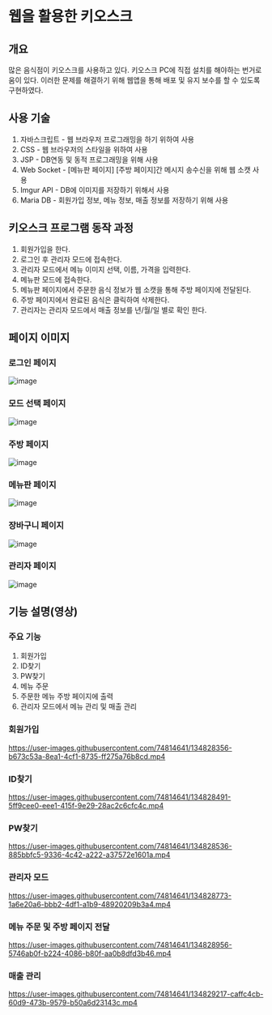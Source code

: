# 웹을 활용한 키오스크
## 개요
많은 음식점이 키오스크를 사용하고 있다. 키오스크 PC에 직접 설치를 해야하는 번거로움이 있다. 이러한 문제를 해결하기 위해 웹앱을 통해 배포 및 유지 보수를 할 수 있도록 구현하였다.

## 사용 기술
1. 자바스크립트 - 웹 브라우저 프로그래밍을 하기 위하여 사용
2. CSS - 웹 브라우저의 스타일을 위하여 사용
3. JSP - DB연동 및 동적 프로그래밍을 위해 사용
4. Web Socket - [메뉴판 페이지] [주방 페이지]간 메시지 송수신을 위해 웹 소캣 사용
5. Imgur API - DB에 이미지를 저장하기 위해서 사용
6. Maria DB - 회원가입 정보, 메뉴 정보, 매출 정보를 저장하기 위해 사용

## 키오스크 프로그램 동작 과정
1. 회원가입을 한다.
2. 로그인 후 관리자 모드에 접속한다.
3. 관리자 모드에서 메뉴 이미지 선택, 이름, 가격을 입력한다.
4. 메뉴판 모드에 접속한다.
5. 메뉴판 페이지에서 주문한 음식 정보가 웹 소캣을 통해 주방 페이지에 전달된다.
6. 주방 페이지에서 완료된 음식은 클릭하여 삭제한다.
7. 관리자는 관리자 모드에서 매출 정보를 년/월/일 별로 확인 한다.

## 페이지 이미지
### 로그인 페이지
![image](https://user-images.githubusercontent.com/74814641/134827217-69e5f5e2-4ee0-46bc-85d1-95f76ae9ef4c.png)

### 모드 선택 페이지
![image](https://user-images.githubusercontent.com/74814641/134827304-8b3f709e-dc18-4db2-9b4e-d740fd73b40f.png)

### 주방 페이지
![image](https://user-images.githubusercontent.com/74814641/134827287-5c676ad5-c6c1-40f7-b0de-f8d14460ff6d.png)

### 메뉴판 페이지
![image](https://user-images.githubusercontent.com/74814641/134827321-f9c1d0fc-34fc-4431-9468-e25dce66859e.png)

### 장바구니 페이지
![image](https://user-images.githubusercontent.com/74814641/134827352-6ec0e236-ba89-4b22-a4a1-99cca7a11957.png)

### 관리자 페이지
![image](https://user-images.githubusercontent.com/74814641/134827414-a71b8b75-526c-4534-9cb7-371f27c8c994.png)

## 기능 설명(영상)
### 주요 기능
1. 회원가입 
2. ID찾기
3. PW찾기
4. 메뉴 주문
5. 주문한 메뉴 주방 페이지에 출력
6. 관리자 모드에서 메뉴 관리 및 매출 관리

### 회원가입 
https://user-images.githubusercontent.com/74814641/134828356-b673c53a-8ea1-4cf1-8735-ff275a76b8cd.mp4

### ID찾기
https://user-images.githubusercontent.com/74814641/134828491-5ff9cee0-eee1-415f-9e29-28ac2c6cfc4c.mp4

### PW찾기
https://user-images.githubusercontent.com/74814641/134828536-885bbfc5-9336-4c42-a222-a37572e1601a.mp4

### 관리자 모드
https://user-images.githubusercontent.com/74814641/134828773-1a6e20a6-bbb2-4df1-a1b9-48920209b3a4.mp4

### 메뉴 주문 및 주방 페이지 전달
https://user-images.githubusercontent.com/74814641/134828956-5746ab0f-b224-4086-b80f-aa0b8dfd3b46.mp4

### 매출 관리
https://user-images.githubusercontent.com/74814641/134829217-caffc4cb-60d9-473b-9579-b50a6d23143c.mp4



